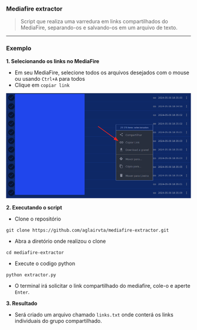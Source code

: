 ### Mediafire extractor

> Script que realiza uma varredura em links compartilhados do MediaFire, separando-os e salvando-os em um arquivo de texto.
---
### Exemplo

**1. Selecionando os links no MediaFire**

- Em seu MediaFire, selecione todos os arquivos desejados com o mouse ou usando `Ctrl+A` para todos
- Clique em `copiar link`

<img src='assets/imgs/1.png'></img>

**2. Executando o script**
- Clone o repositório
```
git clone https://github.com/aglairvta/mediafire-extractor.git
```

- Abra a diretório onde realizou o clone
```
cd mediafire-extractor
```
- Execute o codigo python
```
python extractor.py
```
- O terminal irá solicitar o link compartilhado do mediafire, cole-o e aperte `Enter`.

**3. Resultado**

- Será criado um arquivo chamado `links.txt` onde conterá os links individuais do grupo compartilhado.

